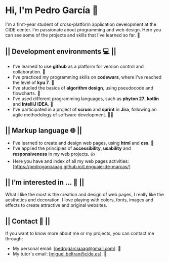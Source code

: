 # Hi, I'm Pedro García 👋

I'm a first-year student of cross-platform application development at the CIDE center. I'm passionate about programming and web design. Here you can see some of the projects and skills that I've learned so far. 🚀

## || Development environments 💻 || 
- I've learned to use **github** as a platform for version control and collaboration. 🙌
- I've practiced my programming skills on **codewars**, where I've reached the level of **kyu 7**. 🥋
- I've studied the basics of **algorithm design**, using pseudocode and flowcharts. 🧠
- I've used different programming languages, such as **phyton 27**, **kotlin** and **IntelliJ IDEA**. 🐍
- I've participated in a project of **scrum** and **sprint** in **Jira**, following an agile methodology of software development. 🏃‍♂️

## || Markup language 🌐 || 
- I've learned to create and design web pages, using **html** and **css**. 🎨
- I've applied the principles of **accessibility**, **usability** and **responsiveness** in my web projects. 👍
- Here you have and index of all my web pages activities: [https://pedrogarciaaag.github.io/Lenguaje-de-marcas/]

## || I’m interested in ... 👀 || 

What I like the most is the creation and design of web pages, I really like the aesthetics and decoration. I love playing with colors, fonts, images and effects to create attractive and original websites.

## || Contact 📮 || 

If you want to know more about me or my projects, you can contact me through: 
- My personal email: [pedrogarciaaag@gmail.com]. 📧
- My tutor's email: [miguel.beltran@cide.es]. 📧



